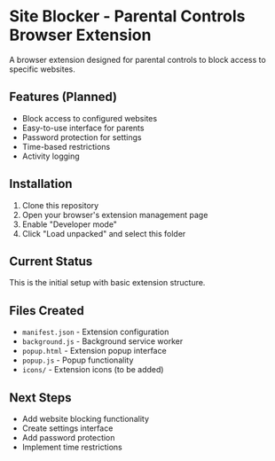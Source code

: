 # Site Blocker - Parental Controls Browser Extension

A browser extension designed for parental controls to block access to specific websites.

## Features (Planned)

- Block access to configured websites
- Easy-to-use interface for parents
- Password protection for settings
- Time-based restrictions
- Activity logging

## Installation

1. Clone this repository
2. Open your browser's extension management page
3. Enable "Developer mode"
4. Click "Load unpacked" and select this folder

## Current Status

This is the initial setup with basic extension structure.

## Files Created

- `manifest.json` - Extension configuration
- `background.js` - Background service worker
- `popup.html` - Extension popup interface
- `popup.js` - Popup functionality
- `icons/` - Extension icons (to be added)

## Next Steps

- Add website blocking functionality
- Create settings interface
- Add password protection
- Implement time restrictions